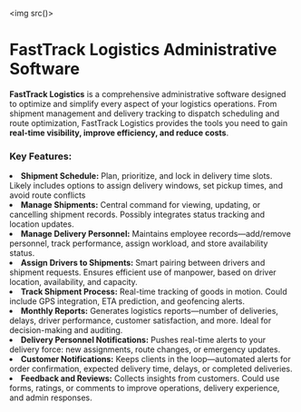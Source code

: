 <img src()>
**<h1>FastTrack Logistics Administrative Software</h1>**

**FastTrack Logistics** is a comprehensive administrative software designed to optimize and simplify every aspect of your logistics operations. From shipment management and delivery tracking to dispatch scheduling and route optimization, FastTrack Logistics provides the tools you need to gain **real-time visibility, improve efficiency, and reduce costs**.

<h3>Key Features:</h3>
<li><b>Shipment Schedule:</b>
Plan, prioritize, and lock in delivery time slots. Likely includes options to assign delivery windows, set pickup times, and avoid route conflicts</li>
<li><b>Manage Shipments:</b> 
Central command for viewing, updating, or cancelling shipment records. Possibly integrates status tracking and location updates.</li>
<li><b>Manage Delivery Personnel:</b> 
Maintains employee records—add/remove personnel, track performance, assign workload, and store availability status.</li>
<li><b>Assign Drivers to Shipments:</b>
Smart pairing between drivers and shipment requests. Ensures efficient use of manpower, based on driver location, availability, and capacity.</li>
<li><b>Track Shipment Process:</b>
Real-time tracking of goods in motion. Could include GPS integration, ETA prediction, and geofencing alerts.</li>
<li><b>Monthly Reports:</b>
Generates logistics reports—number of deliveries, delays, driver performance, customer satisfaction, and more. Ideal for decision-making and auditing.</li>
<li><b>Delivery Personnel Notifications:</b>
Pushes real-time alerts to your delivery force: new assignments, route changes, or emergency updates.</li>
<li><b>Customer Notifications:</b>
Keeps clients in the loop—automated alerts for order confirmation, expected delivery time, delays, or completed deliveries.</li>
<li><b>Feedback and Reviews:</b>
Collects insights from customers. Could use forms, ratings, or comments to improve operations, delivery experience, and admin responses.</li>

